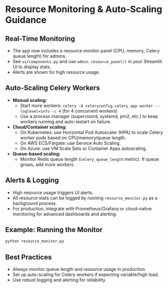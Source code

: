 # Resource Monitoring & Auto-Scaling Guidance

## Real-Time Monitoring
- The app now includes a resource monitor panel (CPU, memory, Celery queue length) for admins.
- See `ui/components.py` and use `admin_resource_panel()` in your Streamlit UI to display stats.
- Alerts are shown for high resource usage.

## Auto-Scaling Celery Workers
- **Manual scaling:**
  - Start more workers: `celery -A celeryconfig.celery_app worker --loglevel=info -c 4` (for 4 concurrent workers)
  - Use a process manager (supervisord, systemd, pm2, etc.) to keep workers running and auto-restart on failure.
- **Cloud/Container scaling:**
  - On Kubernetes: use Horizontal Pod Autoscaler (HPA) to scale Celery worker pods based on CPU/memory/queue length.
  - On AWS ECS/Fargate: use Service Auto Scaling.
  - On Azure: use VM Scale Sets or Container Apps autoscaling.
- **Queue-based scaling:**
  - Monitor Redis queue length (`celery_queue_length` metric). If queue grows, add more workers.

## Alerts & Logging
- High resource usage triggers UI alerts.
- All resource stats can be logged by running `resource_monitor.py` as a background process.
- For production, integrate with Prometheus/Grafana or cloud-native monitoring for advanced dashboards and alerting.

## Example: Running the Monitor
```sh
python resource_monitor.py
```

## Best Practices
- Always monitor queue length and resource usage in production.
- Set up auto-scaling for Celery workers if expecting variable/high load.
- Use robust logging and alerting for reliability.
